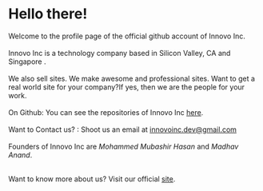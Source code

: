 # Hello there!
Welcome to the profile page of the official github account of Innovo Inc.<br><br>
Innovo Inc is a technology company based in  Silicon Valley, CA  and Singapore .<br><br>
We also sell sites. We make awesome and professional sites. Want to get a real world site for your company?If yes, then we are the people for your work.<br><br>
On Github:  You can see the repositories of Innovo Inc  <a href="https://github.com/Innovo-Incorporated">here</a>.<br><br>
Want to Contact us? : Shoot us an email at  innovoinc.dev@gmail.com <br><br>
Founders of Innovo Inc are <em>Mohammed Mubashir Hasan</em> and <em>Madhav Anand</em>.<br><br>


Want to know more about us? Visit our official <a href="">site</a>.
